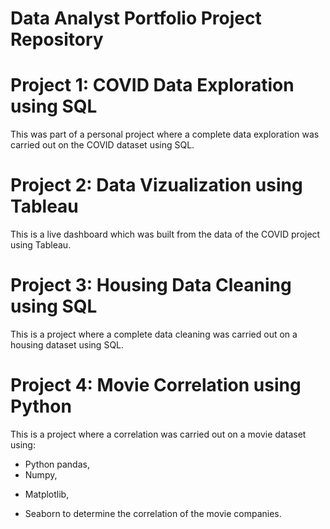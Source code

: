# Data Analyst Portfolio Project Repository

# Project 1: COVID Data Exploration using SQL
This was part of a personal project where a complete data exploration was carried out on the COVID dataset using SQL.

# Project 2: Data Vizualization using Tableau
This is a live dashboard which was built from the data of the COVID project using Tableau.

# Project 3: Housing Data Cleaning using SQL
This is a project where a complete data cleaning was carried out on a housing dataset using SQL.

# Project 4: Movie Correlation using Python
This is a project where a correlation was carried out on a movie dataset using:
 - Python pandas,
 - Numpy, 
 * Matplotlib, 
 + Seaborn 
to determine the correlation of the movie companies.




